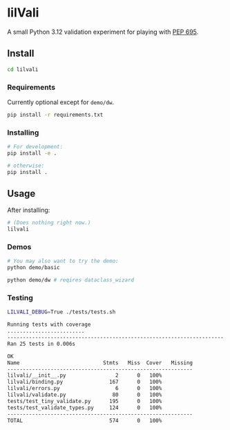 # lilVali

A small Python 3.12 validation experiment for playing with [PEP 695](https://peps.python.org/pep-0695/). 

## Install
```bash
cd lilvali
```

### Requirements
Currently optional except for `demo/dw`.
```bash
pip install -r requirements.txt
```

### Installing
```bash
# For development:
pip install -e .

# otherwise:
pip install .
```


## Usage
After installing:
```bash
# (Does nothing right now.)
lilvali
```
### Demos
```bash
# You may also want to try the demo:
python demo/basic

python demo/dw # reqires dataclass_wizard
```

### Testing
```bash
LILVALI_DEBUG=True ./tests/tests.sh
```

```bash
Running tests with coverage
.........................
----------------------------------------------------------------------
Ran 25 tests in 0.006s

OK
Name                           Stmts   Miss  Cover   Missing
------------------------------------------------------------
lilvali/__init__.py                2      0   100%
lilvali/binding.py               167      0   100%
lilvali/errors.py                  6      0   100%
lilvali/validate.py               80      0   100%
tests/test_tiny_validate.py      195      0   100%
tests/test_validate_types.py     124      0   100%
------------------------------------------------------------
TOTAL                            574      0   100%
```
